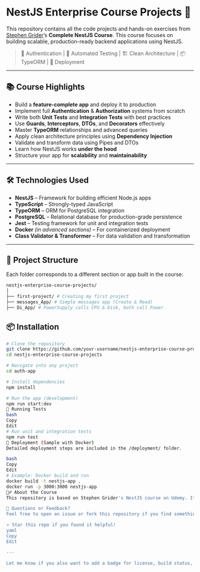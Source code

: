 # NestJS Enterprise Course Projects 🚀

This repository contains all the code projects and hands-on exercises from [Stephen Grider](https://www.udemy.com/user/sgslo/)’s **Complete NestJS Course**. This course focuses on building scalable, production-ready backend applications using NestJS.

> 🔐 Authentication | 🧪 Automated Testing | 🏗️ Clean Architecture | 📦 TypeORM | 🚀 Deployment

---

## 📚 Course Highlights

- Build a **feature-complete app** and deploy it to production
- Implement full **Authentication** & **Authorization** systems from scratch
- Write both **Unit Tests** and **Integration Tests** with best practices
- Use **Guards**, **Interceptors**, **DTOs**, and **Decorators** effectively
- Master **TypeORM** relationships and advanced queries
- Apply clean architecture principles using **Dependency Injection**
- Validate and transform data using Pipes and DTOs
- Learn how NestJS works **under the hood**
- Structure your app for **scalability** and **maintainability**

---

## 🛠️ Technologies Used

- **NestJS** – Framework for building efficient Node.js apps
- **TypeScript** – Strongly-typed JavaScript
- **TypeORM** – ORM for PostgreSQL integration
- **PostgreSQL** – Relational database for production-grade persistence
- **Jest** – Testing framework for unit and integration tests
- **Docker** *(in advanced sections)* – For containerized deployment
- **Class Validator & Transformer** – For data validation and transformation

---

## 📁 Project Structure

Each folder corresponds to a different section or app built in the course:

```bash
nestjs-enterprise-course-projects/
│
├── first-project/ # Creating my first project
├── messages_App/ # Simple messages app (Create & Read)
├── Di_App/ # PowerSupply calls CPU & Disk, both call Power

```

## 📦 Installation

```bash
# Clone the repository
git clone https://github.com/your-username/nestjs-enterprise-course-projects.git
cd nestjs-enterprise-course-projects

# Navigate into any project
cd auth-app

# Install dependencies
npm install

# Run the app (development)
npm run start:dev
🧪 Running Tests
bash
Copy
Edit
# Run unit and integration tests
npm run test
🚀 Deployment (Sample with Docker)
Detailed deployment steps are included in the /deployment/ folder.

bash
Copy
Edit
# Example: Docker build and run
docker build -t nestjs-app .
docker run -p 3000:3000 nestjs-app
🙋‍♂️ About the Course
This repository is based on Stephen Grider's NestJS course on Udemy. It covers everything from the fundamentals to advanced production-ready features. Highly recommended for backend developers looking to master NestJS and scalable API architecture.

📩 Questions or Feedback?
Feel free to open an issue or fork this repository if you find something useful or want to expand on it.

⭐️ Star this repo if you found it helpful!
yaml
Copy
Edit

---

Let me know if you also want to add a badge for license, build status, or course completion.

